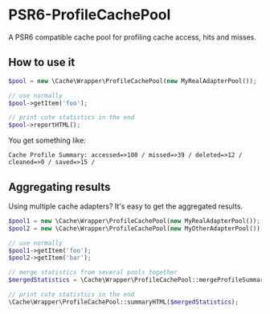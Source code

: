 # PSR6-ProfileCachePool
A PSR6 compatible cache pool for profiling cache access, hits and misses.

## How to use it

```php
$pool = new \Cache\Wrapper\ProfileCachePool(new MyRealAdapterPool());

// use normally
$pool->getItem('foo');

// print cute statistics in the end
$pool->reportHTML();
```

You get something like:

```
Cache Profile Summary: accessed=>100 / missed=>39 / deleted=>12 / cleaned=>0 / saved=>15 /
``` 


## Aggregating results

Using multiple cache adapters? It's easy to get the aggregated results.

```php
$pool1 = new \Cache\Wrapper\ProfileCachePool(new MyRealAdapterPool());
$pool2 = new \Cache\Wrapper\ProfileCachePool(new MyOtherAdapterPool());

// use normally
$pool1->getItem('foo');
$pool2->getItem('bar');

// merge statistics from several pools together
$mergedStatistics = \Cache\Wrapper\ProfileCachePool::mergeProfileSummaries([$pool1, $pool2]);

// print cute statistics in the end
\Cache\Wrapper\ProfileCachePool::summaryHTML($mergedStatistics);
```

